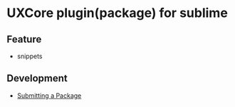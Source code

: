 # UXCore plugin(package) for sublime

## Feature

* snippets

## Development

* [Submitting a Package](https://packagecontrol.io/docs/submitting_a_package)